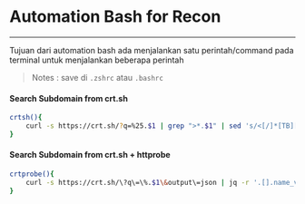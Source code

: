 # Automation Bash for Recon
---
Tujuan dari automation bash ada menjalankan satu perintah/command pada terminal untuk menjalankan beberapa perintah

> Notes :
> save di `.zshrc` atau `.bashrc`


#### Search Subdomain from crt.sh
```bash
crtsh(){
    curl -s https://crt.sh/?q=%25.$1 | grep ">*.$1" | sed 's/<[/]*[TB][DR]>/\n/g' | grep -vE "<|^[\*]*[\.]*$1" | sort -u | awk 'NF'
}
```

#### Search Subdomain from crt.sh + httprobe
```bash
crtprobe(){
    curl -s https://crt.sh/\?q\=\%.$1\&output\=json | jq -r '.[].name_value' | sed 's/\*\.//g' | sort -u | httprobe | tee alive.txt
}
```